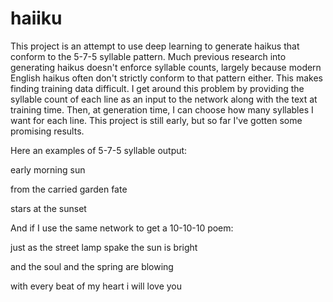 # haiiku
This project is an attempt to use deep learning to generate haikus that conform to the 5-7-5 syllable pattern. Much previous research into generating haikus doesn't enforce syllable counts, largely because modern English haikus often don't strictly conform to that pattern either. This makes finding training data difficult. I get around this problem by providing the syllable count of each line as an input to the network along with the text at training time. Then, at generation time, I can choose how many syllables I want for each line. This project is still early, but so far I've gotten some promising results.

Here an examples of 5-7-5 syllable output:

early morning sun

from the carried garden fate

stars at the sunset


And if I use the same network to get a 10-10-10 poem:

just as the street lamp spake the sun is bright

and the soul and the spring are blowing

with every beat of my heart i will love you
